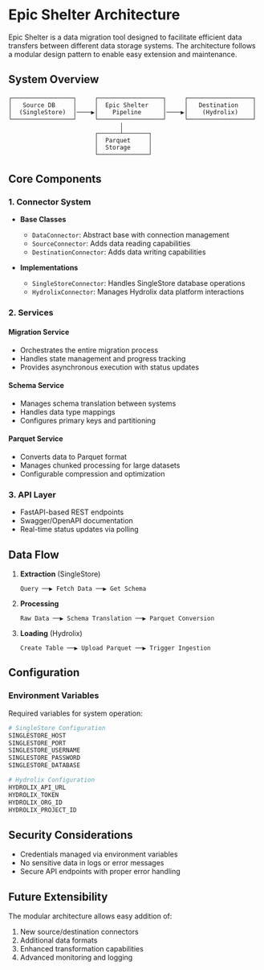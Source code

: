 # Epic Shelter Architecture

Epic Shelter is a data migration tool designed to facilitate efficient data transfers between different data storage systems. The architecture follows a modular design pattern to enable easy extension and maintenance.

## System Overview

```
┌─────────────────┐     ┌──────────────────┐     ┌──────────────────┐
│   Source DB     │     │  Epic Shelter    │     │   Destination    │
│  (SingleStore)  │────▶│    Pipeline      │────▶│    (Hydrolix)    │
└─────────────────┘     └──────────────────┘     └──────────────────┘
                               │
                        ┌──────┴───────┐
                        │  Parquet     │
                        │  Storage     │
                        └──────────────┘
```

## Core Components

### 1. Connector System
- **Base Classes**
  - `DataConnector`: Abstract base with connection management
  - `SourceConnector`: Adds data reading capabilities
  - `DestinationConnector`: Adds data writing capabilities

- **Implementations**
  - `SingleStoreConnector`: Handles SingleStore database operations
  - `HydrolixConnector`: Manages Hydrolix data platform interactions

### 2. Services

#### Migration Service
- Orchestrates the entire migration process
- Handles state management and progress tracking
- Provides asynchronous execution with status updates

#### Schema Service
- Manages schema translation between systems
- Handles data type mappings
- Configures primary keys and partitioning

#### Parquet Service
- Converts data to Parquet format
- Manages chunked processing for large datasets
- Configurable compression and optimization

### 3. API Layer
- FastAPI-based REST endpoints
- Swagger/OpenAPI documentation
- Real-time status updates via polling

## Data Flow

1. **Extraction** (SingleStore)
   ```
   Query ──▶ Fetch Data ──▶ Get Schema
   ```

2. **Processing**
   ```
   Raw Data ──▶ Schema Translation ──▶ Parquet Conversion
   ```

3. **Loading** (Hydrolix)
   ```
   Create Table ──▶ Upload Parquet ──▶ Trigger Ingestion
   ```

## Configuration

### Environment Variables
Required variables for system operation:

```bash
# SingleStore Configuration
SINGLESTORE_HOST
SINGLESTORE_PORT
SINGLESTORE_USERNAME
SINGLESTORE_PASSWORD
SINGLESTORE_DATABASE

# Hydrolix Configuration
HYDROLIX_API_URL
HYDROLIX_TOKEN
HYDROLIX_ORG_ID
HYDROLIX_PROJECT_ID
```

## Security Considerations

- Credentials managed via environment variables
- No sensitive data in logs or error messages
- Secure API endpoints with proper error handling

## Future Extensibility

The modular architecture allows easy addition of:
1. New source/destination connectors
2. Additional data formats
3. Enhanced transformation capabilities
4. Advanced monitoring and logging
